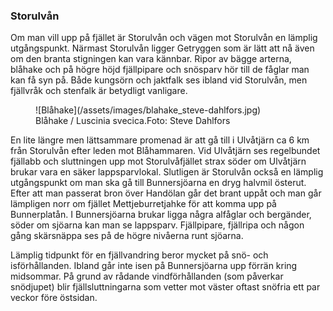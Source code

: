 ### Storulvån

Om man vill upp på fjället är Storulvån och vägen mot Storulvån en lämplig utgångspunkt. Närmast Storulvån ligger Getryggen som är lätt att nå även om den branta stigningen kan vara kännbar. Ripor av bägge arterna, blåhake och på högre höjd fjällpipare och snösparv hör till de fåglar man kan få syn på. Både kungsörn och jaktfalk ses ibland vid Storulvån, men fjällvråk och stenfalk är betydligt vanligare.

<figure>![Blåhake](/assets/images/blahake_steve-dahlfors.jpg)<figcaption><span class="description">Blåhake / Luscinia svecica.</span><span class="owner">Foto:&nbsp;Steve&nbsp;Dahlfors</span></figcaption></figure>

En lite längre men lättsammare promenad är att gå till i Ulvåtjärn ca 6 km från Storulvån efter leden mot Blåhammaren. Vid Ulvåtjärn ses regelbundet fjällabb och sluttningen upp mot Storulvåfjället strax söder om Ulvåtjärn brukar vara en säker lappsparvlokal. Slutligen är Storulvån också en lämplig utgångspunkt om man ska gå till Bunnersjöarna en dryg halvmil österut. Efter att man passerat bron över Handölan går det brant uppåt och man går lämpligen norr om fjället Mettjeburretjahke för att komma upp på Bunnerplatån. I Bunnersjöarna brukar ligga några alfåglar och bergänder, söder om sjöarna kan man se lappsparv. Fjällpipare, fjällripa och någon gång skärsnäppa ses på de högre nivåerna runt sjöarna.

Lämplig tidpunkt för en fjällvandring beror mycket på snö- och isförhållanden. Ibland går inte isen på Bunnersjöarna upp förrän kring midsommar. På grund av rådande vindförhållanden (som påverkar snödjupet) blir fjällsluttningarna som vetter mot väster oftast snöfria ett par veckor före östsidan.
